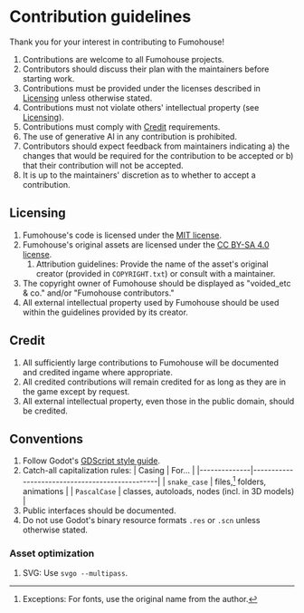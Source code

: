 # Contribution guidelines

Thank you for your interest in contributing to Fumohouse!

1. Contributions are welcome to all Fumohouse projects.
1. Contributors should discuss their plan with the maintainers before starting
   work.
1. Contributions must be provided under the licenses described in
   [Licensing](#licensing) unless otherwise stated.
1. Contributions must not violate others' intellectual property (see
   [Licensing](#licensing)).
1. Contributions must comply with [Credit](#credit) requirements.
1. The use of generative AI in any contribution is prohibited.
1. Contributors should expect feedback from maintainers indicating a) the
   changes that would be required for the contribution to be accepted or b) that
   their contribution will not be accepted.
1. It is up to the maintainers' discretion as to whether to accept a
   contribution.

## Licensing

1. Fumohouse's code is licensed under the [MIT
   license](https://spdx.org/licenses/MIT.html).
1. Fumohouse's original assets are licensed under the [CC BY-SA 4.0
   license](https://creativecommons.org/licenses/by-sa/4.0/deed.en).
   1. Attribution guidelines: Provide the name of the asset's original creator
      (provided in `COPYRIGHT.txt`) or consult with a maintainer.
1. The copyright owner of Fumohouse should be displayed as "voided_etc & co."
   and/or "Fumohouse contributors."
1. All external intellectual property used by Fumohouse should be used within
   the guidelines provided by its creator.

## Credit

1. All sufficiently large contributions to Fumohouse will be documented and
   credited ingame where appropriate.
1. All credited contributions will remain credited for as long as they are in
   the game except by request.
1. All external intellectual property, even those in the public domain, should
   be credited.

## Conventions

1. Follow Godot's [GDScript style
   guide](https://docs.godotengine.org/en/stable/tutorials/scripting/gdscript/gdscript_styleguide.html).
1. Catch-all capitalization rules:
   | Casing       | For...                                         |
   |--------------|------------------------------------------------|
   | `snake_case` | files,[^filenames] folders, animations         |
   | `PascalCase` | classes, autoloads, nodes (incl. in 3D models) |
1. Public interfaces should be documented.
1. Do not use Godot's binary resource formats `.res` or `.scn` unless otherwise
   stated.

### Asset optimization

1. SVG: Use `svgo --multipass`.

[^filenames]:
    Exceptions: For fonts, use the original name from the author.
